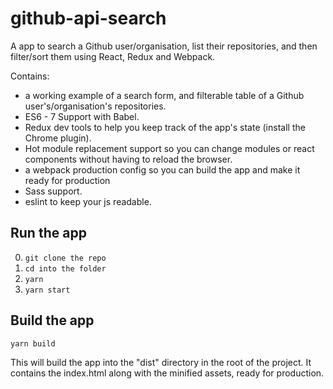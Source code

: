# github-api-search
A app to search a Github user/organisation, list their repositories, and then filter/sort them using React, Redux and Webpack.

Contains:

* a working example of a search form, and filterable table of a Github user's/organisation's repositories.
* ES6 - 7 Support with Babel.
* Redux dev tools to help you keep track of the app's state (install the Chrome plugin).
* Hot module replacement support so you can change modules or react components without having to reload the browser.
* a webpack production config so you can build the app and make it ready for production
* Sass support.
* eslint to keep your js readable.

## Run the app

0. ```git clone the repo```
0. ```cd into the folder```
0. ```yarn```
0. ```yarn start```

## Build the app
```yarn build```

This will build the app into the "dist" directory in the root of the project. It contains the index.html along with the minified assets, ready for production.
